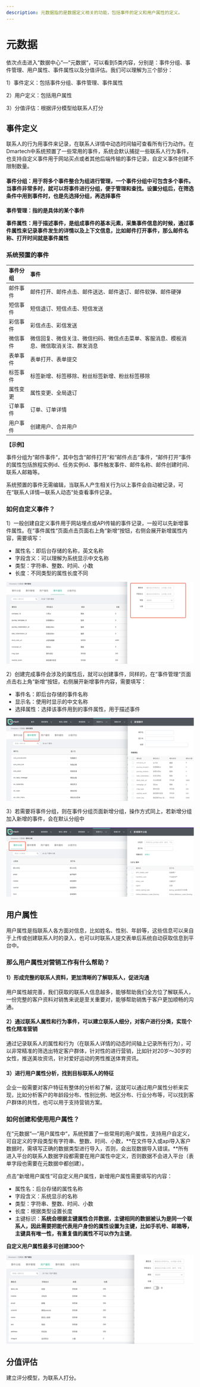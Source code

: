 ```yaml
---
description: 元数据指的是数据定义相关的功能，包括事件的定义和用户属性的定义。
---
```


# 元数据

依次点击进入“数据中心“—“元数据“，可以看到5类内容，分别是：事件分组、事件管理、用户属性、事件属性以及分值评估。我们可以理解为三个部分：

1）事件定义：包括事件分组、事件管理、事件属性

2）用户定义：包括用户属性

3）分值评估：根据评分模型给联系人打分

## 事件定义

 联系人的行为用事件来记录，在联系人详情中动态时间轴可查看所有行为动作。在Dmartech中系统预置了一些常用的事件，系统会默认捕捉一些联系人行为事件，也支持自定义事件用于网站买点或者其他后端传输的事件记录，自定义事件创建不限制数量。

#### 事件分组：用于将多个事件整合为组进行管理，一个事件分组中可包含多个事件。当事件非常多时，就可以将事件进行分组，便于管理和查找。设置分组后，在筛选条件中用到事件时，也是先选择分组，再选择事件

**事件管理：指的是具体的某个事件**

**事件属性：用于描述事件，是组成事件的基本元素，采集事件信息的时候，通过事件属性来记录事件发生的详情以及上下文信息，比如邮件打开事件，那么邮件名称、打开时间就是事件属性** 

### **系统预置的事件**

| 事件分组 | 事件 |
| :--- | :--- |
| 邮件事件 | 邮件打开、邮件点击、邮件送达、邮件退订、邮件软弹、邮件硬弹 |
| 短信事件 | 短信退订、短信点击、短信发送 |
| 彩信事件 | 彩信点击、彩信发送 |
| 微信事件 | 微信回复、微信关注、微信扫码、微信点击菜单、客服消息、模板消息、微信取消关注、群发消息 |
| 表单事件 | 表单打开、表单提交 |
| 标签事件 | 标签新增、标签移除、粉丝标签新增、粉丝标签移除 |
| 属性变更 | 属性变更、全局退订 |
| 订单事件 | 订单、订单详情 |
| 用户事件 | 创建用户、合并用户 |

**【示例】**

事件分组为“邮件事件“，其中包含“邮件打开“和“邮件点击“事件，“邮件打开“事件的属性包括旅程实例id、任务实例id、事件触发事件、邮件名称、邮件创建时间、联系人邮箱等。

系统预置的事件无需编辑，当联系人产生相关行为以上事件会自动被记录，可在“联系人详情—联系人动态“处查看事件记录。

### 如何自定义事件？

1）一般创建自定义事件用于网站埋点或API传输的事件记录，一般可以先新增事件属性。在“事件属性“页面点击页面右上角“新增“按钮，右侧会展开新增属性内容，需要填写：

* 属性名：即后台存储的名称，英文名称
* 字段含义：可以理解为系统显示中文名称
* 类型：字符串、整数、时间、小数
* 长度：不同类型的属性长度不同

![](../../.gitbook/assets/image%20%28345%29.png)

2）创建完成事件会涉及的属性后，就可以创建事件，同样的，在“事件管理“页面点击右上角“新增“按钮，右侧展开新增事件内容，需要填写：

* 事件名：即后台存储的事件名称
* 显示名：使用时显示的中文名称
* 选择属性：选择该事件用到的事件属性，用于描述事件

![&#x65B0;&#x589E;&#x4E8B;&#x4EF6;](../../.gitbook/assets/image%20%28298%29.png)

3）若需要将事件分组，则在事件分组页面新增分组，操作方式同上，若新增分组加入新增的事件，会在默认分组中

![&#x4E8B;&#x4EF6;&#x5206;&#x7EC4;](../../.gitbook/assets/image%20%2842%29.png)

## 用户属性

用户属性是指联系人各方面对信息，比如姓名、性别、年龄等，这些信息可以来自于上传或创建联系人时的录入，也可以时联系人提交表单后系统自动获取信息到平台中。

### **那么用户属性对营销工作有什么帮助？**

#### 1）形成完整的联系人资料，更加清晰的了解联系人，促进沟通

用户属性越完善，我们获取的联系人信息越多，能够帮助我们全方位了解联系人，一份完整的客户资料对销售来说是至关重要对，能够帮助销售于客户更加顺畅的沟通。

#### 2）通过联系人属性和行为事件，可以建立联系人细分，对客户进行分类，实现个性化精准营销

通过记录联系人的属性和行为（在联系人详情的动态时间轴上记录所有行为），可以非常精准的筛选出特定客户群体，针对性的进行营销，比如针对20岁～30岁的女性，推送美妆资讯，针对爱好运动的男性推送体育资讯。

#### 3）进行用户属性分析，找到目标联系人的特征 

企业一般需要对客户特征有整体的分析和了解，这就可以通过用户属性分析来实现，比如分析客户的年龄段分布、性别比例、地区分布、行业分布等，可以找到客户群体的共性，也可以用于支持营销方案。

### 如何创建和使用用户属性？

在“元数据“—“用户属性中“，系统预置了一些常用的用户属性，支持用户自定义，可自定义的字段类型有字符串、整数、时间、小数，**在文件导入或api导入客户数据时，需填写正确的数据类型进行导入，否则，会出现数据导入错误。**所有进入平台的联系人数据字段都需要在用户属性中定义，否则数据不会进入平台（表单字段也需要在元数据中都创建）。

点击“新增用户属性“可自定义用户属性，新增用户属性需要填写的内容：

* 属性名：后台存储的属性名称
* 字段含义：系统显示的名称
* 类型：字符串、整数、时间、小数
* 长度：根据类型设置长度
* 主键标识：**系统会根据主键属性合并数据，主键相同的数据被认为是同一个联系人，因此需要把能代表用户身份的属性设置为主键，比如手机号、邮箱等，主键具有唯一性，有重复值的属性不可以作为主键**。

**自定义用户属性最多可创建300个**

![&#x7528;&#x6237;&#x5C5E;&#x6027;](../../.gitbook/assets/image%20%28108%29.png)

## 分值评估

建立评分模型，为联系人打分。







